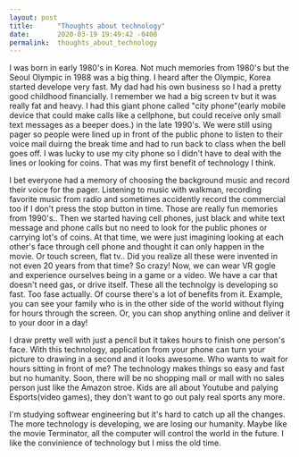 ```yaml
---
layout: post
title:      "Thoughts about technology"
date:       2020-03-19 19:49:42 -0400
permalink:  thoughts_about_technology
---
```


I was born in early 1980's in Korea. Not much memories from 1980's but the Seoul Olympic in 1988 was a big thing. I heard after the Olympic, Korea started develope very fast. My dad had his own business so I had a pretty good childhood financially. I remember we had a big screen tv but it was really fat and heavy. I had this giant phone called "city phone"(early mobile device that could make calls like a cellphone, but could receive only small text messages as a beeper does.)  in the late 1990's. We were still using pager so people were lined up in front of the public phone to listen to their voice mail duirng the break time and had to run back to class when the bell goes off. I was lucky to use my city phone so I didn't have to deal with the lines or looking for coins. That was my first benefit of technology I think.

I bet everyone had a memory of choosing the background music and record their voice for the pager. Listening to music with walkman, recording favorite music from radio and sometimes accidently record the commercial too if I don't press the stop button in time. Those are really fun memories from 1990's.. Then we started having cell phones, just black and white text message and phone calls but no need to look for the public phones or carrying lot's of coins. At that time, we were just imagining looking at each other's face through cell phone and thought it can only happen in the movie. Or touch screen, flat tv.. Did you realize all these were invented in not even 20 years from that time? So crazy! Now, we can wear VR gogle and experience ourselves being in a game or a video. We have a car that doesn't need gas, or drive itself. These all the technolgy is developing so fast. Too fase actually. Of course there's a lot of benefits from it. Example, you can see your family who is in the other side of the world without flying for hours through the screen. Or, you can shop anything online and deliver it to your door in a day!

I draw pretty well with just a pencil but it takes hours to finish one person's face. With this technology, application from your phone can turn your picture to drawing in a second and it looks awesome. Who wants to wait for hours sitting in front of me? The technology makes things so easy and fast but no humanity. Soon, there will be no shopping mall or mall with no sales person just like the Amazon stroe. Kids are all about Youtube and palying Esports(video games), they don't want to go out paly real sports any more. 

I'm studying softwear engineering but it's hard to catch up all the changes. The more technology is developing, we are losing our humanity. Maybe like the movie Terminator, all the computer will control the world in the future. I like the convinience of technology but I miss the old time. 

